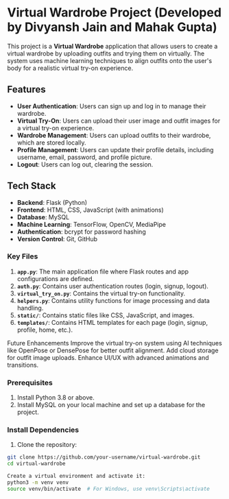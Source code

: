 # Virtual Wardrobe Project (Developed by Divyansh Jain and Mahak Gupta)

This project is a **Virtual Wardrobe** application that allows users to create a virtual wardrobe by uploading outfits and trying them on virtually. The system uses machine learning techniques to align outfits onto the user's body for a realistic virtual try-on experience.

## Features

- **User Authentication**: Users can sign up and log in to manage their wardrobe.
- **Virtual Try-On**: Users can upload their user image and outfit images for a virtual try-on experience.
- **Wardrobe Management**: Users can upload outfits to their wardrobe, which are stored locally.
- **Profile Management**: Users can update their profile details, including username, email, password, and profile picture.
- **Logout**: Users can log out, clearing the session.

## Tech Stack

- **Backend**: Flask (Python)
- **Frontend**: HTML, CSS, JavaScript (with animations)
- **Database**: MySQL
- **Machine Learning**: TensorFlow, OpenCV, MediaPipe
- **Authentication**: bcrypt for password hashing
- **Version Control**: Git, GitHub

### Key Files

1. **`app.py`**: The main application file where Flask routes and app configurations are defined.
2. **`auth.py`**: Contains user authentication routes (login, signup, logout).
3. **`virtual_try_on.py`**: Contains the virtual try-on functionality.
4. **`helpers.py`**: Contains utility functions for image processing and data handling.
5. **`static/`**: Contains static files like CSS, JavaScript, and images.
6. **`templates/`**: Contains HTML templates for each page (login, signup, profile, home, etc.).


Future Enhancements
Improve the virtual try-on system using AI techniques like OpenPose or DensePose for better outfit alignment.
Add cloud storage for outfit image uploads.
Enhance UI/UX with advanced animations and transitions.


### Prerequisites

1. Install Python 3.8 or above.
2. Install MySQL on your local machine and set up a database for the project.

### Install Dependencies

1. Clone the repository:

```bash
git clone https://github.com/your-username/virtual-wardrobe.git
cd virtual-wardrobe

Create a virtual environment and activate it:
python3 -m venv venv
source venv/bin/activate  # For Windows, use venv\Scripts\activate
